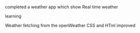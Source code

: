 completed a weather app which show Real time weather

learning

Weather fetching from the openWeather 
CSS and HTml improved
